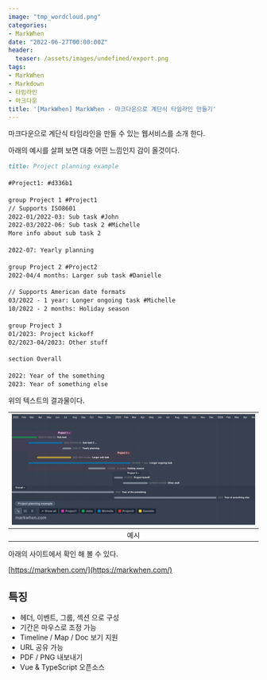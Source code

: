 ```yaml
---
image: "tmp_wordcloud.png"
categories:
- MarkWhen
date: "2022-06-27T00:00:00Z"
header:
  teaser: /assets/images/undefined/export.png
tags:
- MarkWhen
- Markdown
- 타임라인
- 마크다운
title: '[MarkWhen] MarkWhen - 마크다운으로 계단식 타임라인 만들기'
---
```


마크다운으로 계단식 타임라인을 만들 수 있는 웹서비스를 소개 한다.

아래의 예시를 살펴 보면 대충 어떤 느낌인지 감이 올것이다.

```markdown
title: Project planning example

#Project1: #d336b1

group Project 1 #Project1
// Supports ISO8601
2022-01/2022-03: Sub task #John
2022-03/2022-06: Sub task 2 #Michelle
More info about sub task 2

2022-07: Yearly planning

group Project 2 #Project2
2022-04/4 months: Larger sub task #Danielle

// Supports American date formats
03/2022 - 1 year: Longer ongoing task #Michelle
10/2022 - 2 months: Holiday season

group Project 3
01/2023: Project kickoff
02/2023-04/2023: Other stuff

section Overall

2022: Year of the something
2023: Year of something else
```

위의 텍스트의 결과물이다.

|![/assets/images/undefined/export.png](/assets/images/undefined/export.png)|
|:---:|
|예시|

아래의 사이트에서 확인 해 볼 수 있다.

[https://markwhen.com/](https://markwhen.com/)

## 특징

* 헤더, 이벤트, 그룹, 섹션 으로 구성
* 기간은 마우스로 조정 가능
* Timeline / Map / Doc 보기 지원
* URL 공유 가능
* PDF / PNG 내보내기
* Vue & TypeScript 오픈소스

